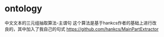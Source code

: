 # ontology
中文文本的三元组抽取算法-主谓句
这个算法是基于hankcs作者的基础上进行改良的，其中加入了我自己的句式
https://github.com/hankcs/MainPartExtractor
